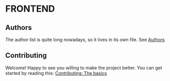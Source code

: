 # FRONTEND

## Authors
The author list is quite long nowadays, so it lives in its own file.
See [Authors](./AUTHORS.md)

## Contributing
Welcome! Happy to see you willing to make the project better. You can get started by
reading this: 
[Contributing: The basics](./CONTRIBUTING.md)

